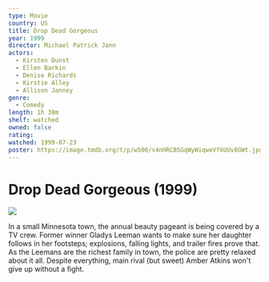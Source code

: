 ```yaml
---
type: Movie
country: US
title: Drop Dead Gorgeous
year: 1999
director: Michael Patrick Jann
actors:
  - Kirsten Dunst
  - Ellen Barkin
  - Denise Richards
  - Kirstie Alley
  - Allison Janney
genre:
  - Comedy
length: 1h 38m
shelf: watched
owned: false
rating:
watched: 1999-07-23
poster: https://image.tmdb.org/t/p/w500/s4nHRCB5GqWyWiqweVf6UUv8GWt.jpg
---
```


# Drop Dead Gorgeous (1999)

![](https://image.tmdb.org/t/p/w500/s4nHRCB5GqWyWiqweVf6UUv8GWt.jpg)

In a small Minnesota town, the annual beauty pageant is being covered by a TV crew. Former winner Gladys Leeman wants to make sure her daughter follows in her footsteps; explosions, falling lights, and trailer fires prove that. As the Leemans are the richest family in town, the police are pretty relaxed about it all. Despite everything, main rival (but sweet) Amber Atkins won't give up without a fight.
